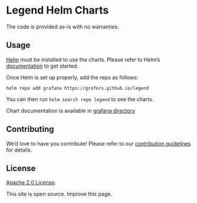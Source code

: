 # Legend Helm Charts

The code is provided as-is with no warranties.

## Usage

[Helm](https://helm.sh) must be installed to use the charts. Please refer to Helm’s [documentation](https://helm.sh/docs) to get started.

Once Helm is set up properly, add the repo as follows:

```
helm repo add grafana https://grofers.github.io/legend
```

You can then run `helm search repo legend` to see the charts.

Chart documentation is available in [grafana directory](https://github.com/grofers/legend/blob/main/charts/legend/README.md)

## Contributing

We’d love to have you contribute! Please refer to our [contribution guidelines](https://github.com/grofers/legend/blob/main/CONTRIBUTING.md) for details.

## License

[Apache 2.0 License](https://github.com/grofers/legend/blob/main/LICENSE).

This site is open source. Improve this page.
